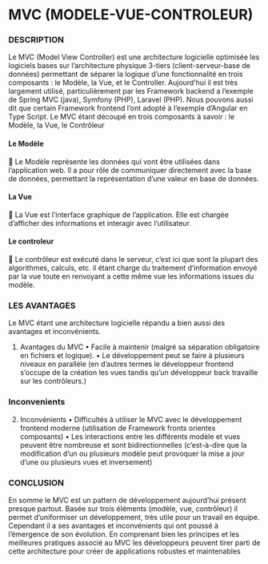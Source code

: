 # MVC (MODELE-VUE-CONTROLEUR)

### DESCRIPTION 

Le MVC (Model View Controller) est une architecture logicielle optimisée les logiciels bases sur l’architecture physique 3-tiers (client-serveur-base de données) permettant de séparer la logique d’une fonctionnalité en trois composants : le Modèle, la Vue, et le Controller. Aujourd’hui il est très largement utilisé, particulièrement par les Framework backend a l’exemple de Spring MVC (java), Symfony (PHP), Laravel (PHP). Nous pouvons aussi dit que certain Framework frontend l’ont adopté à l’exemple d’Angular en Type Script.
Le MVC étant découpé en trois composants à savoir : le Modèle, la Vue, le Contrôleur
#### Le Modèle
	Le Modèle représente les données qui vont être utilisées dans l’application web. Il a pour rôle de communiquer directement avec la base de données, permettant la représentation d’une valeur en base de données. 

#### La Vue
	La Vue est l’interface graphique de l’application. Elle est chargée d’afficher des informations et interagir avec l’utilisateur.

#### Le controleur

	Le contrôleur est exécuté dans le serveur, c’est ici que sont la plupart des algorithmes, calculs, etc. il étant charge du traitement d’information envoyé par la vue toute en renvoyant a cette même vue les informations issues du modèle.

### LES AVANTAGES  
Le MVC étant une architecture logicielle répandu a bien aussi des avantages et inconvénients.
1.	Avantages du MVC
•	Facile à maintenir (malgré sa séparation obligatoire en fichiers et logique).
•	Le développement peut se faire à plusieurs niveaux en parallèle (en d’autres termes le développeur frontend s’occupe de la création les vues tandis qu’un développeur back travaille sur les contrôleurs.)

### Inconvenients

2.	Inconvénients
•	Difficultés à utiliser le MVC avec le développement frontend moderne (utilisation de Framework fronts orientes composants)
•	Les interactions entre les différents modèle et vues peuvent être nombreuse et sont bidirectionnelles (c’est-à-dire que la modification d’un ou plusieurs modèle peut provoquer la mise a jour d’une ou plusieurs vues et inversement)

### CONCLUSION
En somme le MVC est un pattern de développement aujourd’hui présent presque partout. Basée sur trois éléments (modèle, vue, contrôleur) il permet d’uniformiser un développement, très utile pour un travail en équipe. Cependant il a ses avantages et inconvénients qui ont poussé à l’émergence de son évolution. En comprenant bien les principes et les meilleures pratiques associé au MVC les développeurs peuvent tirer parti de cette architecture pour créer de applications robustes et maintenables